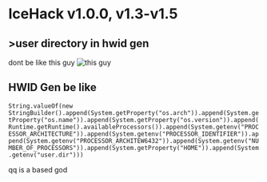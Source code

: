 # IceHack v1.0.0, v1.3-v1.5
## >user directory in hwid gen

dont be like this guy ![this guy](https://i.imgur.com/oOATPc9.png)

## HWID Gen be like

```String.valueOf(new StringBuilder().append(System.getProperty("os.arch")).append(System.getProperty("os.name")).append(System.getProperty("os.version")).append(Runtime.getRuntime().availableProcessors()).append(System.getenv("PROCESSOR_ARCHITECTURE")).append(System.getenv("PROCESSOR_IDENTIFIER")).append(System.getenv("PROCESSOR_ARCHITEW6432")).append(System.getenv("NUMBER_OF_PROCESSORS")).append(System.getProperty("HOME")).append(System.getenv("user.dir")))```

qq is a based god
